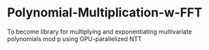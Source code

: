 # Polynomial-Multiplication-w-FFT

To become library for multiplying and exponentiating multivariate polynomials mod p using GPU-parallelized NTT

